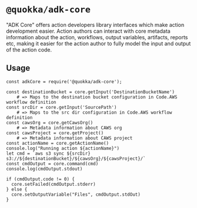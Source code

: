 # `@quokka/adk-core`

"ADK Core" offers action developers library interfaces which make action development easier. Action authors can interact with core metadata information about the action, workflows, output variables, artifacts, reports etc, making it easier for the action author to fully model the input and output of the action code. 

## Usage

```
const adkCore = require('@quokka/adk-core');

const destinationBucket = core.getInput('DestinationBucketName')
    # => Maps to the destination bucket configuration in Code.AWS workflow definition
const srcDir = core.getInput('SourcePath')
    # => Maps to the src dir configuration in Code.AWS workflow definition
const cawsOrg = core.getCawsOrg()
    # => Metadata information about CAWS org
const cawsProject = core.getProject()
    # => Metadata information about CAWS project
const actionName = core.getActionName()
console.log("Running action ${actionName}")
let cmd = `aws s3 sync ${srcDir} s3://${destinationBucket}/${cawsOrg}/${cawsProject}/`
const cmdOutput = core.command(cmd)
console.log(cmdOutput.stdout)

if (cmdOutput.code != 0) {
  core.setFailed(cmdOutput.stderr)
} else {
  core.setOutputVariable("Files", cmdOutput.stdOut)
}

```
